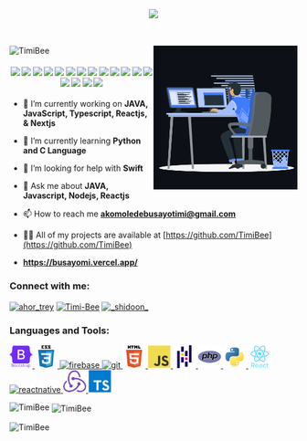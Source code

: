 <p align="center">
  <a href="https://github.com/DenverCoder1/readme-typing-svg">
    <img src="https://readme-typing-svg.herokuapp.com?lines=I'm%20Timi%20B;Meticulous;Patient-focused;Multi-Skilled;and+Passionate;Software%20Developer;a%20Promblem%20Solver;Specialized%20in%20JAVA,%20JavaScript%20and%20TypeScript,;React,;React,;Node.js,;Always%20learning%20new%20things&center=true&width=500&height=50">
  </a>
</p>

<br />

<p><img align="right" width="50%" src="javascript.gif" alt="NGUD" /></p>


<p align="left"> <img src="https://komarev.com/ghpvc/?username=TimiBee&label=Profile%20views&color=0e75b6&style=flat" alt="TimiBee" /> </p>


####      <div align="center">![](https://img.shields.io/badge/React-blue) ![](https://img.shields.io/badge/Next-blue)  ![](https://img.shields.io/badge/Nuxt-blue)  ![](https://img.shields.io/badge/Node-blue)  ![](https://img.shields.io/badge/FastAPI-blue) ![](https://img.shields.io/badge/ChatGPT-blue) ![](https://img.shields.io/badge/Netlify-blue)  ![](https://img.shields.io/badge/JavaScript-blue) ![](https://img.shields.io/badge/TypeScript-blue) ![](https://img.shields.io/badge/MySQL-blue) ![](https://img.shields.io/badge/MongoDB-blue)  ![](https://img.shields.io/badge/HTML-blue) ![](https://img.shields.io/badge/CSS-blue) ![](https://img.shields.io/badge/JAVA-blue) ![](https://img.shields.io/badge/Bootstrap-blue) ![](https://img.shields.io/badge/TailwindCSS-blue) ![](https://img.shields.io/badge/C-blue) </div>


- 🔭 I’m currently working on **JAVA, JavaScript, Typescript, Reactjs, & Nextjs**

- 🌱 I’m currently learning **Python and C Language**

- 🤝 I’m looking for help with **Swift**

- 💬 Ask me about **JAVA, Javascript, Nodejs, Reactjs**

- 📫 How to reach me **akomoledebusayotimi@gmail.com**
- 👨‍💻 All of my projects are available at [https://github.com/TimiBee](https://github.com/TimiBee)


- **https://busayomi.vercel.app/**

<h3 align="left">Connect with me:</h3>
<p align="left">
<a href="https://busayomi.vercel.app/">
<a href="https://twitter.com/Timi_Bee_" target="blank"><img align="center" src="https://raw.githubusercontent.com/rahuldkjain/github-profile-readme-generator/master/src/images/icons/Social/twitter.svg" alt="ahor_trey" height="30" width="40" /></a>
<a href="https://www.linkedin.com/in/busayo-timi-b" target="blank"><img align="center" src="https://raw.githubusercontent.com/rahuldkjain/github-profile-readme-generator/master/src/images/icons/Social/linked-in-alt.svg" alt="Timi-Bee" height="30" width="40" /></a>
<a href="https://instagram.com/Timi_b_busayo" target="blank"><img align="center" src="https://raw.githubusercontent.com/rahuldkjain/github-profile-readme-generator/master/src/images/icons/Social/instagram.svg" alt="_shidoon_" height="30" width="40" /></a>
</p>

<h3 align="left">Languages and Tools:</h3>
<p align="left"> <a href="https://getbootstrap.com" target="_blank" rel="noreferrer"> <img src="https://raw.githubusercontent.com/devicons/devicon/master/icons/bootstrap/bootstrap-plain-wordmark.svg" alt="bootstrap" width="40" height="40"/> </a> <a href="https://www.w3schools.com/css/" target="_blank" rel="noreferrer"> <img src="https://raw.githubusercontent.com/devicons/devicon/master/icons/css3/css3-original-wordmark.svg" alt="css3" width="40" height="40"/> </a> <a href="https://firebase.google.com/" target="_blank" rel="noreferrer"> <img src="https://www.vectorlogo.zone/logos/firebase/firebase-icon.svg" alt="firebase" width="40" height="40"/> </a> <a href="https://git-scm.com/" target="_blank" rel="noreferrer"> <img src="https://www.vectorlogo.zone/logos/git-scm/git-scm-icon.svg" alt="git" width="40" height="40"/> </a> <a href="https://www.w3.org/html/" target="_blank" rel="noreferrer"> <img src="https://raw.githubusercontent.com/devicons/devicon/master/icons/html5/html5-original-wordmark.svg" alt="html5" width="40" height="40"/> </a> <a href="https://developer.mozilla.org/en-US/docs/Web/JavaScript" target="_blank" rel="noreferrer"> <img src="https://raw.githubusercontent.com/devicons/devicon/master/icons/javascript/javascript-original.svg" alt="javascript" width="40" height="40"/> </a> <a href="https://pandas.pydata.org/" target="_blank" rel="noreferrer"> <img src="https://raw.githubusercontent.com/devicons/devicon/2ae2a900d2f041da66e950e4d48052658d850630/icons/pandas/pandas-original.svg" alt="pandas" width="40" height="40"/> </a> <a href="https://www.php.net" target="_blank" rel="noreferrer"> <img src="https://raw.githubusercontent.com/devicons/devicon/master/icons/php/php-original.svg" alt="php" width="40" height="40"/> </a> <a href="https://www.python.org" target="_blank" rel="noreferrer"> <img src="https://raw.githubusercontent.com/devicons/devicon/master/icons/python/python-original.svg" alt="python" width="40" height="40"/> </a> <a href="https://reactjs.org/" target="_blank" rel="noreferrer"> <img src="https://raw.githubusercontent.com/devicons/devicon/master/icons/react/react-original-wordmark.svg" alt="react" width="40" height="40"/> </a> <a href="https://reactnative.dev/" target="_blank" rel="noreferrer"> <img src="https://reactnative.dev/img/header_logo.svg" alt="reactnative" width="40" height="40"/> </a> <a href="https://redux.js.org" target="_blank" rel="noreferrer"> <img src="https://raw.githubusercontent.com/devicons/devicon/master/icons/redux/redux-original.svg" alt="redux" width="40" height="40"/> </a> <a href="https://www.typescriptlang.org/" target="_blank" rel="noreferrer"> <img src="https://raw.githubusercontent.com/devicons/devicon/master/icons/typescript/typescript-original.svg" alt="typescript" width="40" height="40"/> </a> </p>



<p><img align="left" src="https://github-readme-stats.vercel.app/api/top-langs?username=TimiBee&show_icons=true&locale=en&layout=compact&bg_color=00000000" alt="TimiBee" /></p>


<p>&nbsp;<img align="center" src="https://github-readme-stats.vercel.app/api?username=TimiBee&show_icons=true&locale=en&bg_color=00000000" alt="TimiBee" /></p>



<p><img align="center" src="https://github-readme-streak-stats.herokuapp.com/?user=TimiBee&show_icons=true&local=enbg_color=00000000" alt="TimiBee" /></p>
